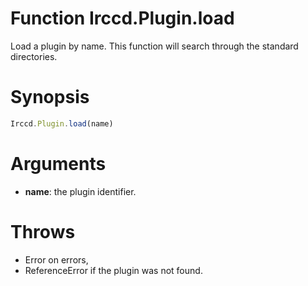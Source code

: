 # Function Irccd.Plugin.load

Load a plugin by name. This function will search through the standard
directories.

# Synopsis

```javascript
Irccd.Plugin.load(name)
```

# Arguments

  - **name**: the plugin identifier.

# Throws

  - Error on errors,
  - ReferenceError if the plugin was not found.
